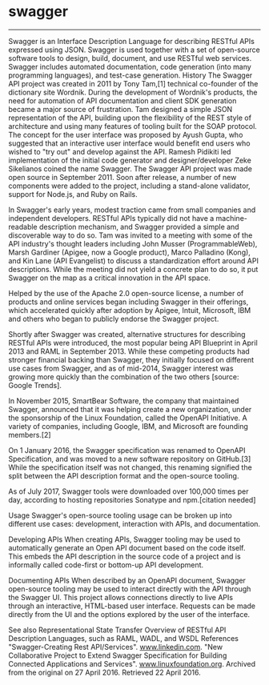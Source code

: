 # swagger
------------------------------------------------------------------------------------------------------------
Swagger is an Interface Description Language for describing RESTful APIs expressed using JSON. Swagger is used together with a set of open-source software tools to design, build, document, and use RESTful web services. Swagger includes automated documentation, code generation (into many programming languages), and test-case generation.
History
The Swagger API project was created in 2011 by Tony Tam,[1] technical co-founder of the dictionary site Wordnik. During the development of Wordnik's products, the need for automation of API documentation and client SDK generation became a major source of frustration. Tam designed a simple JSON representation of the API, building upon the flexibility of the REST style of architecture and using many features of tooling built for the SOAP protocol. The concept for the user interface was proposed by Ayush Gupta, who suggested that an interactive user interface would benefit end users who wished to "try out" and develop against the API. Ramesh Pidikiti led implementation of the initial code generator and designer/developer Zeke Sikelianos coined the name Swagger. The Swagger API project was made open source in September 2011. Soon after release, a number of new components were added to the project, including a stand-alone validator, support for Node.js, and Ruby on Rails.

In Swagger's early years, modest traction came from small companies and independent developers. RESTful APIs typically did not have a machine-readable description mechanism, and Swagger provided a simple and discoverable way to do so. Tam was invited to a meeting with some of the API industry's thought leaders including John Musser (ProgrammableWeb), Marsh Gardiner (Apigee, now a Google product), Marco Palladino (Kong), and Kin Lane (API Evangelist) to discuss a standardization effort around API descriptions. While the meeting did not yield a concrete plan to do so, it put Swagger on the map as a critical innovation in the API space.

Helped by the use of the Apache 2.0 open-source license, a number of products and online services began including Swagger in their offerings, which accelerated quickly after adoption by Apigee, Intuit, Microsoft, IBM and others who began to publicly endorse the Swagger project.

Shortly after Swagger was created, alternative structures for describing RESTful APIs were introduced, the most popular being API Blueprint in April 2013 and RAML in September 2013. While these competing products had stronger financial backing than Swagger, they initially focused on different use cases from Swagger, and as of mid-2014, Swagger interest was growing more quickly than the combination of the two others [source: Google Trends].

In November 2015, SmartBear Software, the company that maintained Swagger, announced that it was helping create a new organization, under the sponsorship of the Linux Foundation, called the OpenAPI Initiative. A variety of companies, including Google, IBM, and Microsoft are founding members.[2]

On 1 January 2016, the Swagger specification was renamed to OpenAPI Specification, and was moved to a new software repository on GitHub.[3] While the specification itself was not changed, this renaming signified the split between the API description format and the open-source tooling.

As of July 2017, Swagger tools were downloaded over 100,000 times per day, according to hosting repositories Sonatype and npm.[citation needed]

Usage
Swagger's open-source tooling usage can be broken up into different use cases: development, interaction with APIs, and documentation.

Developing APIs
When creating APIs, Swagger tooling may be used to automatically generate an Open API document based on the code itself. This embeds the API description in the source code of a project and is informally called code-first or bottom-up API development.

Documenting APIs
When described by an OpenAPI document, Swagger open-source tooling may be used to interact directly with the API through the Swagger UI. This project allows connections directly to live APIs through an interactive, HTML-based user interface. Requests can be made directly from the UI and the options explored by the user of the interface.

See also
Representational State Transfer
Overview of RESTful API Description Languages, such as RAML, WADL, and WSDL
References
 "Swagger-Creating Rest API/Services". www.linkedin.com.
 "New Collaborative Project to Extend Swagger Specification for Building Connected Applications and Services". www.linuxfoundation.org. Archived from the original on 27 April 2016. Retrieved 22 April 2016.
